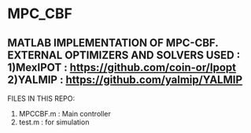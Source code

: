 # MPC_CBF
MATLAB IMPLEMENTATION OF MPC-CBF. 
EXTERNAL OPTIMIZERS  AND SOLVERS USED : 
1)MexIPOT : https://github.com/coin-or/Ipopt
2)YALMIP : https://github.com/yalmip/YALMIP
----------------------------------------------------------------------------------------------------------------------------------------------------------------------------------------------------------------------------------------------------------------------
FILES IN THIS REPO:
1) MPCCBF.m : Main controller
2) test.m : for simulation
                          

